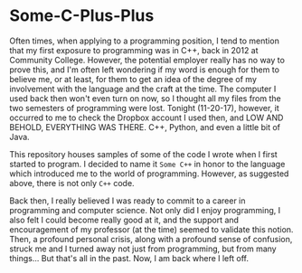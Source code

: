 # Some-C-Plus-Plus
Often times, when applying to a programming position, I tend to mention that my first exposure to programming was in C++, back in 2012 at Community College. However, the potential employer really has no way to prove this, and I'm often left wondering if my word is enough for them to believe me, or at least, for them to get an idea of the degree of my involvement with the language and the craft at the time. The computer I used back then won't even turn on now, so I thought all my files from the two semesters of programming were lost. Tonight (11-20-17), however, it occurred to me to check the Dropbox account I used then, and LOW AND BEHOLD, EVERYTHING WAS THERE. C++, Python, and even a little bit of Java. 

This repository houses samples of some of the code I wrote when I first started to program. I decided to name it `Some C++` in honor to the language which introduced me to the world of programming. However, as suggested above, there is not only `C++` code.

Back then, I really believed I was ready to commit to a career in programming and computer science. Not only did I enjoy programming, I also felt I could become really good at it, and the support and encouragement of my professor (at the time) seemed to validate this notion. Then, a profound personal crisis, along with a profound sense of confusion, struck me and I turned away not just from programming, but from many things... But that's all in the past. Now, I am back where I left off.
